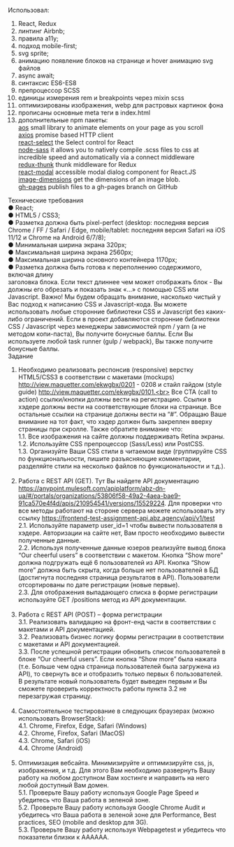 Использовал: <br>

1. React, Redux<br>
2. линтинг Airbnb;<br>
3. правила a11y;<br>
4. подход mobile-first;<br>
5. svg sprite;<br>
6. анимацию появление блоков на странице и hover анимацию svg файлов<br>
7. async await;<br>
8. синтаксис ES6-ES8<br>
9. препроцессор SCSS<br>
10. единицы измерения rem и breakpoints через mixin scss<br>
11. оптимизированы изображения, webp для растровых картинок фона<br>
12. прописаны основные meta теги в index.html<br>
13. дополнительные npm пакеты:<br>
    <a href="https://www.npmjs.com/package/aos">aos</a> small library to animate
    elements on your page as you scroll<br>
    <a href="https://www.npmjs.com/package/axios">axios</a> promise based HTTP
    client<br>
    <a href="https://www.npmjs.com/package/react-select">react-select</a> the
    Select control for React<br>
    <a href="https://www.npmjs.com/package/node-sass">node-sass</a> it allows
    you to natively compile .scss files to css at incredible speed and
    automatically via a connect middleware<br>
    <a href="https://www.npmjs.com/package/redux-thunk">redux-thunk</a> thunk
    middleware for Redux<br>
    <a href="https://www.npmjs.com/package/react-modal">react-modal</a>
    accessible modal dialog component for React.JS<br>
    <a href="https://www.npmjs.com/package/image-dimensions">image-dimensions</a>
    get the dimensions of an image blob.<br>
    <a href="https://www.npmjs.com/package/gh-pages">gh-pages</a> publish files
    to a gh-pages branch on GitHub<br>

Технические требования<br> ● React;<br> ● HTML5 /
CSS3;<br> ● Разметка должна быть pixel-perfect (desktop: последняя версия Chrome
/ FF / Safari / Edge, mobile/tablet: последняя версия Safari на iOS 11/12 и
Chrome на Android 6/7/8);<br> ● Минимальная ширина экрана 320px;<br> ●
Максимальная ширина экрана 2560px;<br> ● Максимальная ширина основного
контейнера 1170px;<br> ● Разметка должна быть готова к переполнению содержимого,
включая длину<br> заголовка блока. Если текст длиннее чем может отображать
блок - Вы должны его обрезать и показать знак «...» с помощью CSS или
Javascript. Важно! Мы будем обращать внимание, насколько чистый у Вас подход к
написанию CSS и Javascript-кода. Вы можете использовать любые сторонние
библиотеки CSS и Javascript без каких-либо ограничений. Если в проект
добавляются сторонние библиотеки CSS / Javascript через менеджеры зависимостей
npm / yarn (а не методом копи-паста), Вы получите бонусные баллы. Если Вы
используете любой task runner (gulp / webpack), Вы также получите бонусные
баллы.<br> Задание<br>

1. Необходимо реализовать респонcив (responsive) верстку HTML5/CSS3 в
   соответствии с макетами (mockups) ​http://view.maquetter.com/ekwgbx/0201 -
   0208 и стайл гайдом (style guide)
   ​http://view.maquetter.com/ekwgbx/0101​.<br> Все CTA (call to action)
   ссылки/кнопки должны вести на регистрацию. Ссылки в хэдере должны вести на
   соответствующие блоки на странице. Все остальные ссылки на странице должны
   вести на “#”. Обращаю Ваше внимание на тот факт, что хэдер должен быть
   закреплен вверху страницы при скролле. Также обратите внимание что:<br> 1.1.
   Все изображения на сайте должны поддерживать Retina экраны.<br> 1.2.
   Используйте CSS препроцессор (Sass/Less) или PostCSS.<br> 1.3. Организуйте
   Ваши CSS стили в читаемом виде (группируйте CSS по функциональности, пишите
   разъясняющие комментарии, разделяйте стили на несколько файлов по
   функциональности и т.д.).<br> <br>
2. Работа с REST API (GET). Тут Вы найдете ​API документацию​
   https://anypoint.mulesoft.com/apiplatform/abz-dn-ua/#/portals/organizations/53806f58-49a2-4aea-bae9-91ca570e4f4d/apis/210954541/versions/15529224.
   Для проверки что все методы работают на стороне сервера можете использовать
   эту ​ссылку https://frontend-test-assignment-api.abz.agency/api/v1/test<br>
   2.1. Используйте параметр user_id=1 чтобы вывести пользователя в хэдере.
   Авторизации на сайте нет, Вам просто необходимо вывести полученные
   данные.<br> 2.2. Используя полученные данные юзеров реализуйте вывод блока
   “Our cheerful users” в соответствии с макетом. Кнопка “Show more” должна
   подгружать ещё 6 пользователей из API. Кнопка “Show more” должна быть скрыта,
   когда больше нет пользователей в БД (достигнута последняя страница
   результатов в API). Пользователи отсортированы по дате регистрации (новые
   первые).<br> 2.3. Для отображения выпадающего списка в форме регистрации
   используйте GET /positions метод из API документации.<br> <br>
3. Работа с REST API (POST) – форма регистрации<br> 3.1. Реализовать валидацию
   на фронт-енд части в соответствии с макетами и API документацией.<br> 3.2.
   Реализовать бизнес логику формы регистрации в соответствии с макетами и API
   документацией.<br> 3.3. После успешной регистрации обновить список
   пользователей в блоке “Our cheerful users”. Если кнопка “Show more” была
   нажата (т.е. Больше чем одна страница пользователей была загружена из API),
   то свернуть все и отобразить только первых 6 пользователей. В результате
   новый пользователь будет выведен первым и Вы сможете проверить корректность
   работы пункта 3.2 не перезагружая страницу.<br> <br>
4. Самостоятельное тестирование в следующих браузерах (можно использовать
   BrowserStack):<br> 4.1. Chrome, Firefox, Edge, Safari (Windows)<br> 4.2.
   Chrome, Firefox, Safari (MacOS)<br> 4.3. Chrome, Safari (iOS)<br> 4.4. Chrome
   (Android)<br> <br>
5. Оптимизация вебсайта. Минимизируйте и оптимизируйте css, js, изображения, и
   т.д. Для этого Вам необходимо развернуть Вашу работу на любом доступном Вам
   хостинге и направить на него любой доступный Вам домен.<br> 5.1. Проверьте
   Вашу работу используя Google Page Speed и убедитесь что Ваша работа в зеленой
   зоне.<br> 5.2. Проверьте Вашу работу используя Google Chrome Audit и
   убедитесь что Ваша работа в зеленой зоне для Performance, Best practices, SEO
   (mobile and desktop для 3G).<br> 5.3. Проверьте Вашу работу используя
   Webpagetest и убедитесь что показатели близки к AAAAAA.<br>
